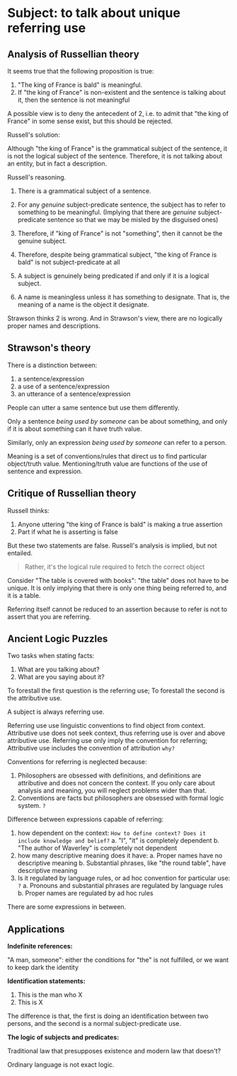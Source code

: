 # Subject:  to talk about unique referring use

## Analysis of Russellian theory

It seems true that the following proposition is true:

1. "The king of France is bald" is meaningful.
2. If "the king of France" is non-existent and the sentence is talking about it, then the sentence is not meaningful

A possible view is to deny the antecedent of 2, i.e. to admit that "the king of France" in some sense exist, but this should be rejected.

Russell's solution:

Although "the king of France" is the grammatical subject of the sentence, it is not the logical subject of the sentence. Therefore, it is not talking about an entity, but in fact a description.

Russell's reasoning.

1. There is a grammatical subject of a sentence.
2. For any *genuine* subject-predicate sentence, the subject has to refer to something to be meaningful. (Implying that there are *genuine* subject-predicate sentence so that we may be misled by the disguised ones)
3. Therefore, if "king of France" is not "something", then it cannot be the genuine subject.
4. Therefore, despite being grammatical subject, "the king of France is bald" is not subject-predicate at all

1. A subject is genuinely being predicated if and only if it is a logical subject.
2. A name is meaningless unless it has something to designate. That is, the meaning of a name is the object it designate.

Strawson thinks 2 is wrong. And in Strawson's view, there are no logically proper names and descriptions.


## Strawson's theory

There is a distinction between:

1. a sentence/expression
2. a use of a sentence/expression
3. an utterance of a sentence/expression

People can utter a same sentence but use them differently.

Only a sentence *being used by someone* can be about something, and only if it is about something can it have truth value.

Similarly, only an expression *being used by someone* can refer to a person.

Meaning is a set of conventions/rules that direct us to find particular object/truth value.
Mentioning/truth value are functions of the use of sentence and expression. 

## Critique of Russellian theory

Russell thinks:

1. Anyone uttering "the king of France is bald" is making a true assertion
2. Part if what he is asserting is false

But these two statements are false. Russell's analysis is implied, but not entailed.

> Rather, it's the logical rule required to fetch the correct object

Consider "The table is covered with books": "the table" does not have to be unique. It is only implying that there is only one thing being referred to, and it is a table. 

Referring itself cannot be reduced to an assertion because to refer is not to assert that you are referring.

## Ancient Logic Puzzles

Two tasks when stating facts:

1. What are you talking about?
2. What are you saying about it?

To forestall the first question is the referring use; To forestall the second is the attributive use.

A subject is always referring use. 

Referring use use linguistic conventions to find object from context. Attributive use does not seek context, thus referring use is over and above attributive use.
Referring use only imply the convention for referring; Attributive use includes the convention of attribution `why?`

Conventions for referring is neglected because:

1. Philosophers are obsessed with definitions, and definitions are attributive and does not concern the context. If you only care about analysis and meaning, you will neglect problems wider than that.
2. Conventions are facts but philosophers are obsessed with formal logic system. `?`

Difference between expressions capable of referring:

1. how dependent on the context: `How to define context? Does it include knowledge and belief?`
    a. "I", "it" is completely dependent
    b. "The author of Waverley" is completely not dependent
2. how many descriptive meaning does it have:
    a. Proper names have no descriptive meaning
    b. Substantial phrases, like "the round table", have descriptive meaning
3. Is it regulated by language rules, or ad hoc convention for particular use: `?`
    a. Pronouns and substantial phrases are regulated by language rules
    b. Proper names are regulated by ad hoc rules

There are some expressions in between.

## Applications

**Indefinite references:** 

"A man, someone": either the conditions for "the" is not fulfilled, or we want to keep dark the identity

**Identification statements:**

1. This is the man who X
2. This is X

The difference is that, the first is doing an identification between two persons, and the second is a normal subject-predicate use.

**The logic of subjects and predicates:**

Traditional law that presupposes existence and modern law that doesn't?

Ordinary language is not exact logic.
